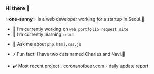 ### Hi there 👋

✨**one-sunny**✨ is a web developer working for a startup in Seoul.🌃

- 🔭 I’m currently working on `web portfolio request site`
- 🌱 I’m currently learning `react`
<!--I’m looking to collaborate on ...-->
<!--I’m looking for help with ...-->
- 💬 Ask me about `php,html,css,js`
<!-- 📫 How to reach me: instagram : @o_ne_snnny-->
<!-- 😄 Pronouns: ...-->
- ⚡ Fun fact: I have two cats named Charles and Navi.🐾

- ✔️ Most recent project : coronanotbeer.com - daily update report 
